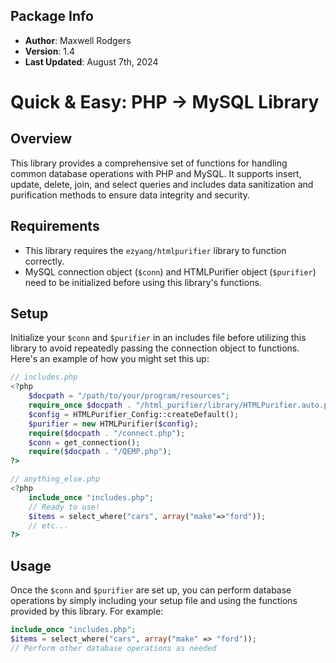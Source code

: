 ## Package Info

- **Author**: Maxwell Rodgers
- **Version**: 1.4
- **Last Updated**: August 7th, 2024

# Quick & Easy: PHP -> MySQL Library

## Overview

This library provides a comprehensive set of functions for handling common database operations with PHP and MySQL. It supports insert, update, delete, join, and select queries and includes data sanitization and purification methods to ensure data integrity and security.

## Requirements

- This library requires the `ezyang/htmlpurifier` library to function correctly.
- MySQL connection object (`$conn`) and HTMLPurifier object (`$purifier`) need to be initialized before using this library's functions.

## Setup

Initialize your `$conn` and `$purifier` in an includes file before utilizing this library to avoid repeatedly passing the connection object to functions. Here's an example of how you might set this up:

```php
// includes.php
<?php 
    $docpath = "/path/to/your/program/resources";
    require_once $docpath . "/html_purifier/library/HTMLPurifier.auto.php";
    $config = HTMLPurifier_Config::createDefault();
    $purifier = new HTMLPurifier($config);
    require($docpath . "/connect.php");
    $conn = get_connection();
    require($docpath . "/QEMP.php");
?>

// anything_else.php
<?php
    include_once "includes.php";
    // Ready to use!
    $items = select_where("cars", array("make"=>"ford"));
    // etc...
?>
```

## Usage

Once the `$conn` and `$purifier` are set up, you can perform database operations by simply including your setup file and using the functions provided by this library. For example:

```php
include_once "includes.php";
$items = select_where("cars", array("make" => "ford"));
// Perform other database operations as needed
```